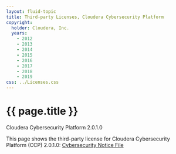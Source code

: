```yaml
---
layout: fluid-topic
title: Third-party Licenses, Cloudera Cybersecurity Platform
copyright:
  holder: Cloudera, Inc.
  years:
    - 2012
    - 2013
    - 2014
    - 2015
    - 2016
    - 2017
    - 2018
    - 2019
css: ../Licenses.css
---
```

# {{ page.title }}

Cloudera Cybersecurity Platform 2.0.1.0

This page shows the third-party license for Cloudera Cybersecurity
Platform (CCP) 2.0.1.0:
[Cybersecurity Notice File](/documentation/other/shared/licensefiles/CCP_2.0.1.0_Notices.txt)
